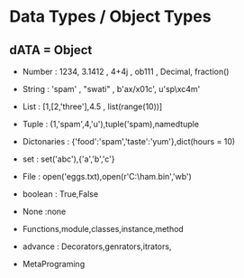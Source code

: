 # Data Types / Object Types

## dATA  = Object 

* Number : 1234, 3.1412 , 4+4j , ob111 , Decimal,
fraction()

* String : 'spam' , "swati" , b'ax/x01c', u'sp\xc4m'
* List : [1,[2,'three'],4.5 , list(range(10))]
* Tuple : (1,'spam',4,'u'),tuple('spam),namedtuple
* Dictonaries  : {'food':'spam','taste':'yum'},dict(hours = 10)
* set : set('abc'),{'a','b','c'}
* File : open('eggs.txt),open(r'C:\ham.bin','wb')
* boolean : True,False
* None :none
* Functions,module,classes,instance,method
* advance : Decorators,genrators,itrators,
* MetaPrograming



